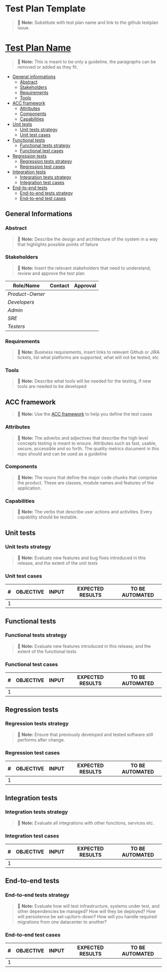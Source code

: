 <!--
Based on: https://books.google.it/books?id=vHlTOVTKHeUC&hl=it&source=gbs_navlinks_s
          https://testing.googleblog.com/2016/06/the-inquiry-method-for-test-planning.html
          https://testing.googleblog.com/2011/09/10-minute-test-plan.html
-->

# Test Plan Template

> :memo: **Note:** Substitute with test plan name and link to the github testplan issue.
>
# [Test Plan Name](https://github.com/input-output-hk/catalyst-voices/issues/481)

> :memo: **Note:** This is meant to be only a guideline, the paragraphs can be removed or added as they fit.

* [General informations](#general-informations)
  * [Abstract](#abstract)
  * [Stakeholders](#stakeholders)
  * [Requirements](#requirements)
  * [Tools](#tools)
* [ACC framework](#acc-framework)
  * [Attributes](#attributes)
  * [Components](#components)
  * [Capabilities](#capabilities)
* [Unit tests](#unit-tests)
  * [Unit tests strategy](#unit-tests-strategy)
  * [Unit test cases](#unit-test-cases)
* [Functional tests](#functional-tests)
  * [Functional tests strategy](#functional-tests-strategy)
  * [Functional test cases](#functional-test-cases)
* [Regression tests](#regression-tests)
  * [Regression tests strategy](#regression-tests-strategy)
  * [Regression test cases](#regression-test-cases)
* [Integration tests](#integration-tests)
  * [Integration tests strategy](#integration-tests-strategy)
  * [Integration test cases](#integration-test-cases)
* [End-to-end tests](#end-to-end-tests)
  * [End-to-end tests strategy](#end-to-end-tests-strategy)
  * [End-to-end test cases](#end-to-end-test-cases)

## General Informations

### Abstract

> :memo: **Note:** Describe the design and architecture of the system in a way that highlights possible points of failure

### Stakeholders

> :memo: **Note:** Insert the relevant stakeholders that need to understand, review and approve the test plan

| Role/Name       | Contact        | Approval       |
|-----------------|----------------|----------------|
| *Product-Owner* |                |                |
| *Developers*    |                |                |
| *Admin*         |                |                |
| *SRE*           |                |                |
| *Testers*       |                |                |

### Requirements

> :memo: **Note:** Business requirements, insert links to relevant Github or JIRA tickets,
> list what platforms are supported, what will not be tested, etc

### Tools

> :memo: **Note:** Describe what tools will be needed for the testing, if new tools are needed to be developed

## ACC framework

> :memo: **Note:** Use the [ACC framework](https://testing.googleblog.com/2011/09/10-minute-test-plan.html)
> to help you define the test cases

### Attributes

> :memo: **Note:** The adverbs and adjectives that describe the high level concepts testing is meant to ensure.
> Attributes such as fast, usable, secure, accessible and so forth.
> The quality metrics document in this repo should and can be used as a guideline

### Components

> :memo: **Note:** The nouns that define the major code chunks that comprise the product.
These are classes, module names and features of the application.

### Capabilities

> :memo: **Note:** The verbs that describe user actions and activities.
> Every capability should be testable.

## Unit tests

### Unit tests strategy

> :memo: **Note:** Evaluate new features and bug fixes introduced in this release, and the extent of the unit tests

### Unit test cases

| \#  | OBJECTIVE | INPUT | EXPECTED RESULTS | TO BE AUTOMATED |
| --- | --------- | ----- | ---------------- | --------------- |
| 1   |           |       |                  |                 |

## Functional tests

### Functional tests strategy

> :memo: **Note:** Evaluate new features introduced in this release, and the extent of the functional tests

### Functional test cases

| \#  | OBJECTIVE | INPUT | EXPECTED RESULTS | TO BE AUTOMATED |
| --- | --------- | ----- | ---------------- | --------------- |
| 1   |           |       |                  |                 |

## Regression tests

### Regression tests strategy

> :memo: **Note:** Ensure that previously developed and tested software still performs after change.

### Regression test cases

| \#  | OBJECTIVE | INPUT | EXPECTED RESULTS | TO BE AUTOMATED |
| --- | --------- | ----- | ---------------- | --------------- |
| 1   |           |       |                  |                 |

## Integration tests

### Integration tests strategy

> :memo: **Note:** Evaluate all integrations with other functions, services etc.

### Integration test cases

| \#  | OBJECTIVE | INPUT | EXPECTED RESULTS | TO BE AUTOMATED |
| --- | --------- | ----- | ---------------- | --------------- |
| 1   |           |       |                  |                 |

## End-to-end tests

### End-to-end tests strategy

> :memo: **Note:** Evaluate how will test infrastructure, systems under test, and other dependencies be managed?
> How will they be deployed?
> How will persistence be set-up/torn-down?
> How will you handle required migrations from one datacenter to another?

### End-to-end test cases

| \#  | OBJECTIVE | INPUT | EXPECTED RESULTS | TO BE AUTOMATED |
| --- | --------- | ----- | ---------------- | --------------- |
| 1   |           |       |                  |                 |
